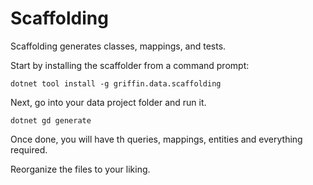 Scaffolding
============

Scaffolding generates classes, mappings, and tests.

Start by installing the scaffolder from a command prompt:

```
dotnet tool install -g griffin.data.scaffolding
```

Next, go into your data project folder and run it.

```
dotnet gd generate
```

Once done, you will have th queries, mappings, entities and everything required.

Reorganize the files to your liking.